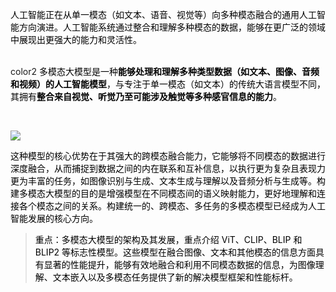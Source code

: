 <font style="color:rgb(0,0,0);">人工智能正在从单一模态（如文本、语音、视觉等）向多种模态融合的通用人工智能方向演进。人工智能系统通过整合和理解多种模态的数据，能够在更广泛的领域中展现出更强大的能力和灵活性。 </font>

<br/>color2
<font style="color:rgb(0,0,0);">多模态大模型是一种</font>**<font style="color:rgb(0,0,0);">能够处理和理解多种类型数据（如文本、图像、音频和视频）的人工智能模型</font>**<font style="color:rgb(0,0,0);">，与专注于单一模态（如文本）的传统大语言模型不同，其拥有</font>**<font style="color:rgb(0,0,0);">整合来自视觉、听觉乃至可能涉及触觉等多种感官信息的能力</font>**<font style="color:rgb(0,0,0);">。</font>

<br/>

![](https://cdn.nlark.com/yuque/0/2025/png/2639475/1736751730141-465ad25f-e587-4178-8d90-b8a072f19ac2.png)

<font style="color:rgb(0,0,0);">这种模型的核心优势在于其强大的跨模态融合能力，它能够将不同模态的数据进行深度融合，从而捕捉到数据之间的内在联系和互补信息，以执行更为复杂且表现力更为丰富的任务，如图像识别与生成、文本生成与理解以及音频分析与生成等。构建多模态大模型的目的是增强模型在不同模态间的语义映射能力，更好地理解和连接各个模态之间的关系。构建统一的、跨模态、多任务的多模态模型已经成为人工智能发展的核心方向。 </font>

> <font style="color:rgb(0,0,0);">重点：多模态大模型的架构及其发展，重点介绍 ViT、CLIP、BLIP 和 BLIP2 等标志性模型。这些模型在融合图像、文本和其他模态的信息方面具有显著的性能提升，能够有效地融合和利用不同模态数据的信息，为图像理解、文本嵌入以及多模态任务提供了新的解决模型框架和性能标杆。</font>
>



